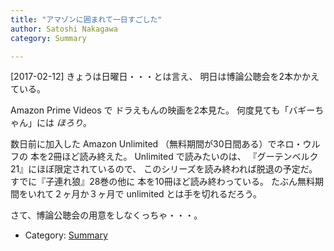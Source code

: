 ```yaml
---
title: "アマゾンに囲まれて一日すごした"
author: Satoshi Nakagawa
category: Summary

---
```


[2017-02-12]  きょうは日曜日・・・とは言え、
明日は博論公聴会を2本かかえている。

 Amazon Prime Videos で
ドラえもんの映画を2本見た。
何度見ても「バギーちゃん」には *ほろり*。

 数日前に加入した Amazon Unlimited
（無料期間が30日間ある）でネロ・ウルフの
本を2冊ほど読み終えた。
Unlimited で読みたいのは、
『グーテンベルク 21』にほぼ限定されているので、
このシリーズを読み終われば脱退の予定だ。
すでに『子連れ狼』28巻の他に
本を10冊ほど読み終わっている。
たぶん無料期間をいれて２ヶ月か３ヶ月で
unlimited とは手を切れるだろう。

 さて、博論公聴会の用意をしなくっちゃ・・・。

- Category: [Summary](categories.html#Summary)

